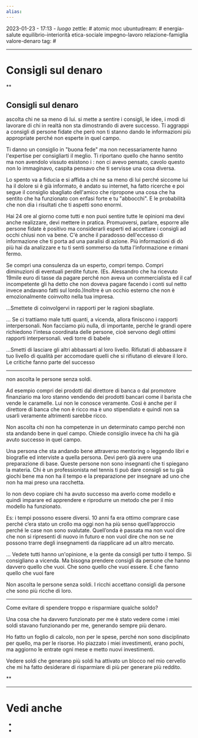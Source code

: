 ```yaml
---
alias: 
---
```

2023-01-23 - 17:13 - *luogo*
zettle: # atomic moc
ubuntudream: # energia-salute equilibrio-interiorità etica-sociale impegno-lavoro relazione-famiglia valore-denaro 
tag: #

---
# Consigli sul denaro



**

## Consigli sul denaro

ascolta chi ne sa meno di lui. si mette a sentire i consigli, le idee, i modi di lavorare di chi in realtà non sta dimostrando di avere successo. Ti aggrappi a consigli di persone fidate che però non ti stanno dando le informazioni più appropriate perché non esperte in quel campo. 

  

Ti danno un consiglio in "buona fede" ma non necessariamente hanno l'expertise per consigliarti il meglio. Ti riportano quello che hanno sentito ma non avendolo vissuto esistono i : non ci avevo pensato, cavolo questo non lo immaginavo, caspita pensavo che ti servisse una cosa diversa. 

  

Lo spento va a fiducia e si affida a chi ne sa meno di lui perché siccome lui ha il dolore si è già informato, è andato su internet, ha fatto ricerche e poi segue il consiglio sbagliato dell'amico che ripropone una cosa che ha sentito che ha funzionato con enfasi forte e tu "abbocchi". E le probabilità che non dia i risultati che ti aspetti sono enormi. 

  

Hai 24 ore al giorno come tutti e non puoi sentire tutte le opinioni ma devi anche realizzare, devi mettere in pratica. Promuoversi, parlare, esporre alle persone fidate è positivo ma considerarli esperti ed accettare i consigli ad occhi chiusi non va bene. C'è anche il paradosso dell'eccesso di informazione che ti porta ad una paralisi di azione. Più informazioni di dò più hai da analizzare e tu ti senti sommerso da tutta l'informazione e rimani fermo.

  

Se compri una consulenza da un esperto, compri tempo. Compri diminuzioni di eventuali perdite future. (Es. Alessandro che ha ricevuto 19mile euro di tasse da pagare perché non aveva un commercialista ed il caf incompetente gli ha detto che non doveva pagare facendo i conti sul netto invece andavano fatti sul lordo.)Inoltre è un occhio esterno che non è emozionalmente coinvolto nella tua impresa.

  

…Smettete di coinvolgervi in rapporti per le ragioni sbagliate.

… Se ci trattiamo male tutti quanti, a vicenda, allora finiscono i rapporti interpersonali. Non facciamo più nulla, di importante, perché le grandi opere richiedono l'intesa coordinata delle persone, cioè servono degli ottimi rapporti interpersonali. vedi torre di babele

  

…Smetti di lasciare gli altri abbassarti al loro livello. Rifiutati di abbassare il tuo livello di qualità per accomodare quelli che si rifiutano di elevare il loro. Le critiche fanno parte del successo

  
  

---

non ascolta le persone senza soldi. 

  

Ad esempio compri dei prodotti dal direttore di banca o dal promotore finanziario ma loro stanno vendendo dei prodotti bancari come il barista che vende le caramelle. Lui non le conosce veramente. Così è anche per il direttore di banca che non è ricco ma è uno stipendiato e quindi non sa usarli veramente altrimenti sarebbe ricco.

  

Non ascolta chi non ha competenze in un determinato campo perché non sta andando bene in quel campo. Chiede consiglio invece ha chi ha già avuto successo in quel campo. 

  

Una persona che sta andando bene attraverso mentoring o leggendo libri e biografie ed interviste a quella persona. Devi però già avere una preparazione di base. Queste persone non sono insegnanti che ti spiegano la materia. Chi è un professionista nel tennis ti può dare consigli se tu già giochi bene ma non ha il tempo e la preparazione per insegnare ad uno che non ha mai preso una racchetta.

  

Io non devo copiare chi ha avuto successo ma averlo come modello e quindi imparare ed apprendere e riprodurre un metodo che per il mio modello ha funzionato. 

  

Es: i tempi possono essere diversi. 10 anni fa era ottimo comprare case perché c’era stato un crollo ma oggi non ha più senso quell’approccio perché le case non sono svalutate. Quell’onda è passata ma non vuol dire che non si ripresenti di nuovo in futuro e non vuol dire che non se ne possono trarre degli insegnamenti da riapplicare ad un altro mercato.

  

... Vedete tutti hanno un'opinione, e la gente da consigli per tutto il tempo. Si consigliano a vicenda. Ma bisogna prendere consigli da persone che hanno davvero quello che vuoi. Che sono quello che vuoi essere. E che fanno quello che vuoi fare

  

Non ascolta le persone senza soldi. I ricchi accettano consigli da persone che sono più ricche di loro.

  

---

Come evitare di spendere troppo e risparmiare qualche soldo?

Una cosa che ha davvero funzionato per me è stato vedere come i miei soldi stavano funzionando per me, generando sempre più denaro.

Ho fatto un foglio di calcolo, non per le spese, perché non sono disciplinato per quello, ma per le risorse. Ho piazzato i miei investimenti, erano pochi, ma aggiorno le entrate ogni mese e metto nuovi investimenti.

Vedere soldi che generano più soldi ha attivato un blocco nel mio cervello che mi ha fatto desiderare di risparmiare di più per generare più reddito.

  
  
  
**

---
# Vedi anche
- 
- 